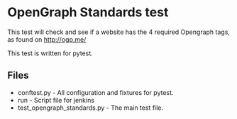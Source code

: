 # OpenGraph Standards test

This test will check and see if a website has the 4 required Opengraph tags, as found on http://ogp.me/

This test is written for pytest.
## Files
* conftest.py - All configuration and fixtures for pytest.
* run - Script file for jenkins
* test_opengraph_standards.py - The main test file.

